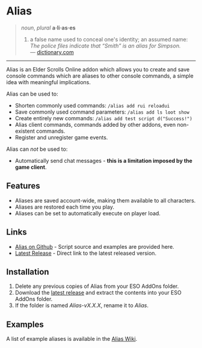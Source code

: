 # Alias

> *noun*, *plural* **a·li·as·es**  
> 1. a false name used to conceal one's identity; an assumed name:  
> *The police files indicate that “Smith” is an alias for Simpson.*  
> &mdash; [dictionary.com](https://www.dictionary.com/browse/alias)  

---

Alias is an Elder Scrolls Online addon which allows you to create and save console commands which are aliases to other console commands, a simple idea with meaningful implications.

Alias can be used to:
- Shorten commonly used commands: `/alias add rui reloadui`
- Save commonly used command parameters: `/alias add ls loot show`
- Create entirely new commands: `/alias add test script d("Success!")`
- Alias client commands, commands added by other addons, even non-existent commands.
- Register and unregister game events.
 

Alias can *not* be used to:
- Automatically send chat messages - **this is a limitation imposed by the game client**.
 

## Features
- Aliases are saved account-wide, making them available to all characters.
- Aliases are restored each time you play.
- Aliases can be set to automatically execute on player load.
 

## Links
- [Alias on Github](https://github.com/jeremy-rm/Alias) - Script source and examples are provided here.
- [Latest Release](https://github.com/jeremy-rm/Alias/releases/latest) - Direct link to the latest released version.
 

## Installation
1. Delete any previous copies of Alias from your ESO AddOns folder.
2. Download the [latest release](https://github.com/jeremy-rm/Alias/releases/latest) and extract the contents into your ESO AddOns folder.
3. If the folder is named *Alias-vX.X.X*, rename it to *Alias*.

## Examples
A list of example aliases is available in the [Alias Wiki](https://github.com/jeremy-rm/Alias/wiki).